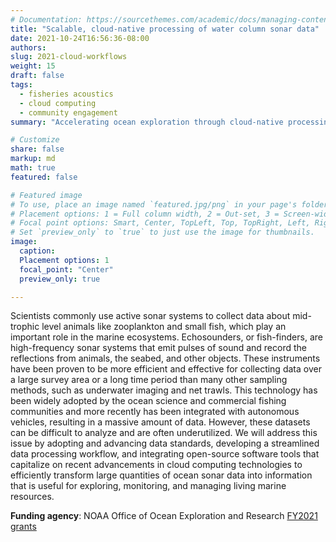```yaml
---
# Documentation: https://sourcethemes.com/academic/docs/managing-content/
title: "Scalable, cloud-native processing of water column sonar data"
date: 2021-10-24T16:56:36-08:00
authors: 
slug: 2021-cloud-workflows
weight: 15
draft: false
tags: 
  - fisheries acoustics
  - cloud computing
  - community engagement
summary: "Accelerating ocean exploration through cloud-native processing of active ocean sonar data."

# Customize
share: false
markup: md
math: true
featured: false

# Featured image
# To use, place an image named `featured.jpg/png` in your page's folder.
# Placement options: 1 = Full column width, 2 = Out-set, 3 = Screen-width
# Focal point options: Smart, Center, TopLeft, Top, TopRight, Left, Right, BottomLeft, Bottom, BottomRight
# Set `preview_only` to `true` to just use the image for thumbnails.
image:
  caption:
  Placement options: 1
  focal_point: "Center"
  preview_only: true

---
```


Scientists commonly use active sonar systems to collect data about mid-trophic level animals like zooplankton and small fish, which play an important role in the marine ecosystems. Echosounders, or fish-finders, are high-frequency sonar systems that emit pulses of sound and record the reflections from animals, the seabed, and other objects. These instruments have been proven to be more efficient and effective for collecting data over a large survey area or a long time period than many other sampling methods, such as underwater imaging and net trawls. This technology has been widely adopted by the ocean science and commercial fishing communities and more recently has been integrated with autonomous vehicles, resulting in a massive amount of data. However, these datasets can be difficult to analyze and are often underutilized. We will address this issue by adopting and advancing data standards, developing a streamlined data processing workflow, and integrating open-source software tools that capitalize on recent advancements in cloud computing technologies to efficiently transform large quantities of ocean sonar data into information that is useful for exploring, monitoring, and managing living marine resources.

**Funding agency**: NOAA Office of Ocean Exploration and Research [FY2021 grants](https://oceanexplorer.noaa.gov/news/oer-updates/2021/fy21-ffo-schedule.html)